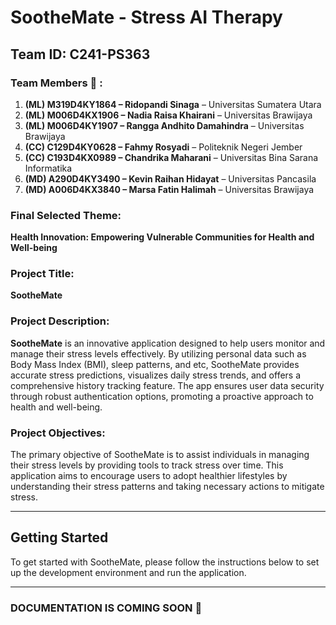 # SootheMate - Stress AI Therapy

## Team ID: C241-PS363

### Team Members 💠 :
1. **(ML) M319D4KY1864 – Ridopandi Sinaga** – Universitas Sumatera Utara 
2. **(ML) M006D4KX1906 – Nadia Raisa Khairani** – Universitas Brawijaya 
3. **(ML) M006D4KY1907 – Rangga Andhito Damahindra** – Universitas Brawijaya 
4. **(CC) C129D4KY0628 – Fahmy Rosyadi** – Politeknik Negeri Jember 
5. **(CC) C193D4KX0989 – Chandrika Maharani** – Universitas Bina Sarana Informatika 
6. **(MD) A290D4KY3490 – Kevin Raihan Hidayat** – Universitas Pancasila 
7. **(MD) A006D4KX3840 – Marsa Fatin Halimah** – Universitas Brawijaya

### Final Selected Theme:
**Health Innovation: Empowering Vulnerable Communities for Health and Well-being**

### Project Title:
**SootheMate**

### Project Description:
**SootheMate** is an innovative application designed to help users monitor and manage their stress levels effectively. By utilizing personal data such as Body Mass Index (BMI), sleep patterns, and etc, SootheMate provides accurate stress predictions, visualizes daily stress trends, and offers a comprehensive history tracking feature. The app ensures user data security through robust authentication options, promoting a proactive approach to health and well-being.

### Project Objectives:
The primary objective of SootheMate is to assist individuals in managing their stress levels by providing tools to track stress over time. This application aims to encourage users to adopt healthier lifestyles by understanding their stress patterns and taking necessary actions to mitigate stress.

---

## Getting Started
To get started with SootheMate, please follow the instructions below to set up the development environment and run the application.

----
### DOCUMENTATION IS COMING SOON 🚀
